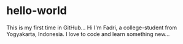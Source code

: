 # hello-world
This is my first time in GitHub... 
Hi I'm Fadri, a college-student from Yogyakarta, Indonesia. I love to code and learn something new... 
